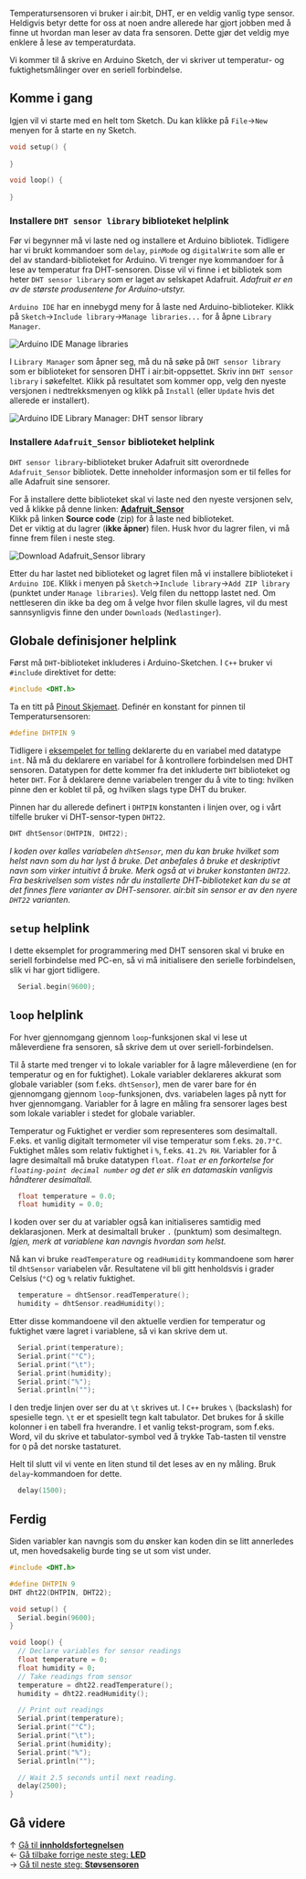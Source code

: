 Temperatursensoren vi bruker i air:bit, DHT, er en veldig vanlig type sensor. Heldigvis betyr dette for oss at noen andre allerede har gjort jobben med å finne ut hvordan man leser av data fra sensoren. Dette gjør det veldig mye enklere å lese av temperaturdata.

Vi kommer til å skrive en Arduino Sketch, der vi skriver ut temperatur- og fuktighetsmålinger over en seriell forbindelse.

## Komme i gang

Igjen vil vi starte med en helt tom Sketch. Du kan klikke på `File`&rarr;`New` menyen for å starte en ny Sketch.

``` cpp
void setup() {
  
}

void loop() {
  
}
```

### Installere `DHT sensor library` biblioteket helplink

Før vi begynner må vi laste ned og installere et Arduino bibliotek. Tidligere har vi brukt kommandoer som `delay`, `pinMode` og `digitalWrite` som alle er del av standard-biblioteket for Arduino. Vi trenger nye kommandoer for å lese av temperatur fra DHT-sensoren. Disse vil vi finne i et bibliotek som heter `DHT sensor library` som er laget av selskapet Adafruit. *Adafruit er en av de største produsentene for Arduino-utstyr.*

`Arduino IDE` har en innebygd meny for å laste ned Arduino-biblioteker. Klikk på `Sketch`&rarr;`Include library`&rarr;`Manage libraries...` for å åpne `Library Manager`.

![Arduino IDE Manage libraries][manage-libraries-menu]

I `Library Manager` som åpner seg, må du nå søke på `DHT sensor library` som er biblioteket for sensoren DHT i air:bit-oppsettet. Skriv inn `DHT sensor library` i søkefeltet. Klikk på resultatet som kommer opp, velg den nyeste versjonen i nedtrekksmenyen og klikk på `Install` (eller `Update` hvis det allerede er installert).

![Arduino IDE Library Manager: DHT sensor library][library-manager-dht-sensor-library]

### Installere `Adafruit_Sensor` biblioteket helplink

`DHT sensor library`-biblioteket bruker Adafruit sitt overordnede `Adafruit_Sensor` bibliotek. Dette inneholder informasjon som er til felles for alle Adafruit sine sensorer.

For å installere dette biblioteket skal vi laste ned den nyeste versjonen selv, ved å klikke på denne linken: [**Adafruit_Sensor**][adafruit-sensor-latest]  
Klikk på linken **Source code** (zip) for å laste ned biblioteket.  
Det er viktig at du lagrer (**ikke åpner**) filen. Husk hvor du lagrer filen, vi må finne frem filen i neste steg.

![Download Adafruit_Sensor library][adafruit_sensor-download]

Etter du har lastet ned biblioteket og lagret filen må vi installere biblioteket i `Arduino IDE`. Klikk i menyen på `Sketch`&rarr;`Include library`&rarr;`Add ZIP library` (punktet under `Manage libraries`). Velg filen du nettopp lastet ned. Om nettleseren din ikke ba deg om å velge hvor filen skulle lagres, vil du mest sannsynligvis finne den under `Downloads` (`Nedlastinger`).

## Globale definisjoner helplink

Først må `DHT`-biblioteket inkluderes i Arduino-Sketchen. I `C++` bruker vi `#include` direktivet for dette:

``` cpp
#include <DHT.h>
```

Ta en titt på [Pinout Skjemaet][pinout]. Definér en konstant for pinnen til Temperatursensoren:

``` cpp
#define DHTPIN 9
```

Tidligere i [eksempelet for telling][counting] deklarerte du en variabel med datatype `int`. Nå må du deklarere en variabel for å kontrollere forbindelsen med DHT sensoren. Datatypen for dette kommer fra det inkluderte `DHT` biblioteket og heter `DHT`. For å deklarere denne variabelen trenger du å vite to ting: hvilken pinne den er koblet til på, og hvilken slags type DHT du bruker.

Pinnen har du allerede definert i `DHTPIN` konstanten i linjen over, og i vårt tilfelle bruker vi DHT-sensor-typen `DHT22`.

``` cpp
DHT dhtSensor(DHTPIN, DHT22);
```

*I koden over kalles variabelen `dhtSensor`, men du kan bruke hvilket som helst navn som du har lyst å bruke. Det anbefales å bruke et deskriptivt navn som virker intuitivt å bruke. Merk også at vi bruker konstanten `DHT22`. Fra beskrivelsen som vistes når du installerte DHT-biblioteket kan du se at det finnes flere varianter av DHT-sensorer. air:bit sin sensor er av den nyere `DHT22` varianten.*

## `setup` helplink

I dette eksemplet for programmering med DHT sensoren skal vi bruke en seriell forbindelse med PC-en, så vi må initialisere den serielle forbindelsen, slik vi har gjort tidligere.

``` cpp
  Serial.begin(9600);
```

## `loop` helplink

For hver gjennomgang gjennom `loop`-funksjonen skal vi lese ut måleverdiene fra sensoren, så skrive dem ut over seriell-forbindelsen.

Til å starte med trenger vi to lokale variabler for å lagre måleverdiene (en for temperatur og en for fuktighet). Lokale variabler deklareres akkurat som globale variabler (som f.eks. `dhtSensor`), men de varer bare for én gjennomgang gjennom `loop`-funksjonen, dvs. variabelen lages på nytt for hver gjennomgang. Variabler for å lagre en måling fra sensorer lages best som lokale variabler i stedet for globale variabler.

Temperatur og Fuktighet er verdier som representeres som desimaltall. F.eks. et vanlig digitalt termometer vil vise temperatur som f.eks. `20.7°C`. Fuktighet måles som relativ fuktighet i `%`, f.eks. `41.2% RH`. Variabler for å lagre desimaltall må bruke datatypen `float`. *`float` er en forkortelse for `floating-point decimal number` og det er slik en datamaskin vanligvis håndterer desimaltall.*

``` cpp
  float temperature = 0.0;
  float humidity = 0.0;
```

I koden over ser du at variabler også kan initialiseres samtidig med deklarasjonen. Merk at desimaltall bruker `.` (punktum) som desimaltegn. *Igjen, merk at variablene kan navngis hvordan som helst.*

Nå kan vi bruke `readTemperature` og `readHumidity` kommandoene som hører til `dhtSensor` variabelen vår. Resultatene vil bli gitt henholdsvis i grader Celsius (`°C`) og `%` relativ fuktighet.

``` cpp
  temperature = dhtSensor.readTemperature();
  humidity = dhtSensor.readHumidity();
```

Etter disse kommandoene vil den aktuelle verdien for temperatur og fuktighet være lagret i variablene, så vi kan skrive dem ut.

``` cpp
  Serial.print(temperature);
  Serial.print("°C");
  Serial.print("\t");
  Serial.print(humidity);
  Serial.print("%");
  Serial.println("");
```

I den tredje linjen over ser du at `\t` skrives ut. I `C++` brukes `\` (backslash) for spesielle tegn. `\t` er et spesiellt tegn kalt tabulator. Det brukes for å skille kolonner i en tabell fra hverandre. I et vanlig tekst-program, som f.eks. Word, vil du skrive et tabulator-symbol ved å trykke Tab-tasten til venstre for `Q` på det norske tastaturet.

Helt til slutt vil vi vente en liten stund til det leses av en ny måling. Bruk `delay`-kommandoen for dette.

``` cpp
  delay(1500);
```

## Ferdig

Siden variabler kan navngis som du ønsker kan koden din se litt annerledes ut, men hovedsakelig burde ting se ut som vist under.

``` cpp
#include <DHT.h>

#define DHTPIN 9
DHT dht22(DHTPIN, DHT22);

void setup() {
  Serial.begin(9600);
}

void loop() {
  // Declare variables for sensor readings
  float temperature = 0;
  float humidity = 0;
  // Take readings from sensor
  temperature = dht22.readTemperature();
  humidity = dht22.readHumidity();

  // Print out readings
  Serial.print(temperature);
  Serial.print("°C");
  Serial.print("\t");
  Serial.print(humidity);
  Serial.print("%");
  Serial.println("");

  // Wait 2.5 seconds until next reading.
  delay(2500);
}
```

## Gå videre

&uarr; [Gå til **innholdsfortegnelsen**][home]  
&larr; [Gå tilbake forrige neste steg: **LED**][led]  
&rarr; [Gå til neste steg: **Støvsensoren**][pm]  

[pinout]: airbit-Pinout
[counting]: Variabler-og-telling-i-Arduino

[home]: airbit-Programmering
[led]: airbit-LED-Blinking
[pm]: Programmering-med-Støvsensoren

[adafruit-sensor-latest]: https://github.com/adafruit/Adafruit_Sensor/releases/latest

[manage-libraries-menu]: Arduino-IDE-Manage-Library.png
[library-manager-simple-dht]: Arduino-IDE-Library-Manager-SimpleDHT.png
[library-manager-dht-sensor-library]: Arduino-IDE-Library-Manager-DHTSensorLibrary.png
[adafruit_sensor-download]: GitHub-Adafruit_Sensor-download.png
